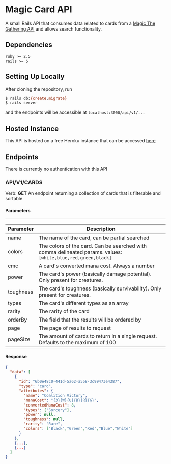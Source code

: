 # Magic Card API

A small Rails API that consumes data related to cards from a [Magic The Gathering API](https://magicthegathering.io/) and allows search functionality.

## Dependencies
```
ruby >= 2.5
rails >= 5
```

## Setting Up Locally
After cloning the repository, run
```bash
$ rails db:{create,migrate}
$ rails server
```

and the endpoints will be accessible at `localhost:3000/api/v1/...`

## Hosted Instance
This API is hosted on a free Heroku instance that can be accessed [here](https://magic-card-api-test.herokuapp.com/api/v1/cards)

## Endpoints
There is currently no authentication with this API

### API/V1/CARDS
Verb: **GET**
An endpoint returning a collection of cards that is filterable and sortable

#### Parameters

---

|Parameter|Description|
|---|---|
|name|The name of the card, can be partial searched|
|colors|The colors of the card. Can be searched with comma delineated params. values: `[white,blue,red,green,black]`|
|cmc| A card's converted mana cost. Always a number|
|power| The card's power (basically damage potential). Only present for creatures.|
|toughness|The card's toughness (basically survivability). Only present for creatures.|
|types| The card's different types as an array|
|rarity| The rarity of the card|
|orderBy|The field that the results will be ordered by|
|page|The page of results to request|
|pageSize|The amount of cards to return in a single request. Defaults to the maximum of 100|

#### Response
```JSON
{
  "data": [
    {
      "id": "6b0e48c0-441d-5a62-a558-3c99473e4387",
      "type": "card",
      "attributes": {
        "name": "Coalition Victory",
        "manaCost": "{3}{W}{U}{B}{R}{G}",
        "convertedManaCost": 8,
        "types": ["Sorcery"],
        "power": null,
        "toughness": null,
        "rarity": "Rare",
        "colors": ["Black","Green","Red","Blue","White"]
      }
    },
    {...},
    {...}
  ]
}
```
